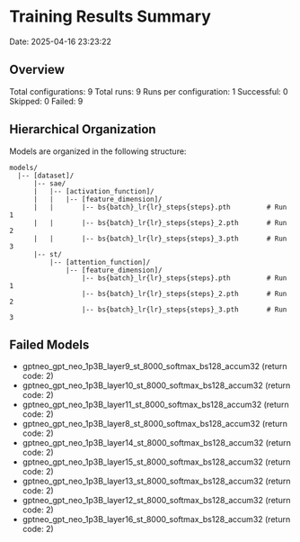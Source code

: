 # Training Results Summary

Date: 2025-04-16 23:23:22

## Overview

Total configurations: 9
Total runs: 9
Runs per configuration: 1
Successful: 0
Skipped: 0
Failed: 9

## Hierarchical Organization

Models are organized in the following structure:
```
models/
  |-- [dataset]/
      |-- sae/
      |   |-- [activation_function]/
      |   |   |-- [feature_dimension]/
      |   |       |-- bs{batch}_lr{lr}_steps{steps}.pth         # Run 1
      |   |       |-- bs{batch}_lr{lr}_steps{steps}_2.pth       # Run 2
      |   |       |-- bs{batch}_lr{lr}_steps{steps}_3.pth       # Run 3
      |-- st/
          |-- [attention_function]/
              |-- [feature_dimension]/
                  |-- bs{batch}_lr{lr}_steps{steps}.pth         # Run 1
                  |-- bs{batch}_lr{lr}_steps{steps}_2.pth       # Run 2
                  |-- bs{batch}_lr{lr}_steps{steps}_3.pth       # Run 3
```

## Failed Models

- gptneo_gpt_neo_1p3B_layer9_st_8000_softmax_bs128_accum32 (return code: 2)
- gptneo_gpt_neo_1p3B_layer10_st_8000_softmax_bs128_accum32 (return code: 2)
- gptneo_gpt_neo_1p3B_layer11_st_8000_softmax_bs128_accum32 (return code: 2)
- gptneo_gpt_neo_1p3B_layer8_st_8000_softmax_bs128_accum32 (return code: 2)
- gptneo_gpt_neo_1p3B_layer14_st_8000_softmax_bs128_accum32 (return code: 2)
- gptneo_gpt_neo_1p3B_layer15_st_8000_softmax_bs128_accum32 (return code: 2)
- gptneo_gpt_neo_1p3B_layer13_st_8000_softmax_bs128_accum32 (return code: 2)
- gptneo_gpt_neo_1p3B_layer12_st_8000_softmax_bs128_accum32 (return code: 2)
- gptneo_gpt_neo_1p3B_layer16_st_8000_softmax_bs128_accum32 (return code: 2)
